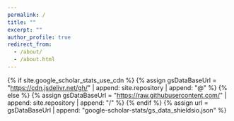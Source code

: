 ```yaml
---
permalink: /
title: ""
excerpt: ""
author_profile: true
redirect_from: 
  - /about/
  - /about.html
---
```


{% if site.google_scholar_stats_use_cdn %}
{% assign gsDataBaseUrl = "https://cdn.jsdelivr.net/gh/" | append: site.repository | append: "@" %}
{% else %}
{% assign gsDataBaseUrl = "https://raw.githubusercontent.com/" | append: site.repository | append: "/" %}
{% endif %}
{% assign url = gsDataBaseUrl | append: "google-scholar-stats/gs_data_shieldsio.json" %}

<head>
    <link rel="stylesheet" href="bootstrap.min.css">
    <script>var clicky_site_ids = clicky_site_ids || []; clicky_site_ids.push(101296995);</script>
    <script async src="//static.getclicky.com/js"></script>    
    <style>
	:root {
	  --theme-color: #EC707D; /* 确保这是一个有效的颜色 */
	  --venue-bg-color: rgb(108, 149, 181);
	}
	    
	g {
		color: #aaaaaa
	}

	 pt {
		/* color:chocolate; */
		/* color:#c50e0e; */
		color: var(--title-color);
		/* color:tomato; */
		font-weight: 500;
	}

	 em {
		font-style: italic;
	}

	 venue {
		/* background-color:royalblue; */
		/* background-color:rgb(80, 80, 80); */
		/* background-color: #d1a7a7; */
		/* background-color: #ca3737; */
		background-color: #EC707D;
		/* background-color: rgb(217, 229, 244); */
		/* color: rgb(16, 68, 158); */
		color: #ffffff;
		/* font-family: 'Nunito'; */
		font-size: 70%;
		font-weight: bold;
		line-height: 170%;
		/* padding-left: 1em;
		padding-right: 1em; */
		margin-right: 0.25em;
		width: 5em;
		display:inline-block;
		text-align: center;
		/* border-color: #ffffff; */
		border-width: 0px;
		border-style: none;
		border-radius: 0.1rem;
		/* -webkit-box-shadow:0 2px 5px 0 rgba(0,0,0,0.16),0 2px 10px 0 rgba(0,0,0,0.12);
		box-shadow:0 2px 5px 0 rgba(0,0,0,0.16),0 2px 10px 0 rgba(0,0,0,0.12); */
		/* border-radius: 4px; */
		/* -webkit-box-shadow:inset 0px 0px 0px 0.25em #fff;
	    -moz-box-shadow:inset 0px 0px 0px 0.25em #fff;
	    box-shadow:inset 0px 0px 0px 0.25em #fff; */
		/* border: #ffffff; */
		height: 1.7em;
		vertical-align:text-bottom;
		margin-bottom: 0.1em;
		/* letter-spacing: 0.1cap; */
	}

	 venue1 {
		/* background-color:royalblue; */
		/* background-color:rgb(80, 80, 80); */
		/* background-color: #d1a7a7; */
		/* background-color: #ca3737; */
		background-color: var(--venue-bg-color);
		/* background-color: rgb(217, 229, 244); */
		/* color: rgb(16, 68, 158); */
		color: #ffffff;
		/* font-family: 'Nunito'; */
		font-size: 70%;
		font-weight: bold;
		line-height: 170%;
		/* padding-left: 1em;
		padding-right: 1em; */
		margin-right: 0.25em;
		width: 5em;
		display:inline-block;
		text-align: center;
		/* border-color: #ffffff; */
		border-width: 0px;
		border-style: none;
		border-radius: 0.1rem;
		/* -webkit-box-shadow:0 2px 5px 0 rgba(0,0,0,0.16),0 2px 10px 0 rgba(0,0,0,0.12);
		box-shadow:0 2px 5px 0 rgba(0,0,0,0.16),0 2px 10px 0 rgba(0,0,0,0.12); */
		/* border-radius: 4px; */
		/* -webkit-box-shadow:inset 0px 0px 0px 0.25em #fff;
	    -moz-box-shadow:inset 0px 0px 0px 0.25em #fff;
	    box-shadow:inset 0px 0px 0px 0.25em #fff; */
		/* border: #ffffff; */
		height: 1.7em;
		vertical-align:text-bottom;
		margin-bottom: 0.1em;
		/* letter-spacing: 0.1cap; */
	}
 
	.filter {
		color: var(--color);
		background-color: #fff;
		border: var(--border);
		border-style: solid;
		border-radius: 0.2rem;
		border-width: 1.5px;
		transition: all .3s;
		touch-action: manipulation;
		font-size: 80%;
		line-height: 120%;
		/* width: 5em; */
	}
	
	.filter:focus {
		color: #171e29;
	}
	  
	  .filter:hover {
		border-color: var(--theme-color);
		color: white;
		background-color: var(--theme-color);
		fill: var(--theme-color);
	  }
	  
	  .filter:active {
		border-color: var(--theme-color);
		color: var(--theme-color);
		fill: var(--theme-color);
	  }
	  
	.button-59 {
	  align-items: center;
	  background-color: #fff;
	  border: 1px solid #dadada;
	  box-sizing: border-box;
	  color: #000000;
	  cursor: pointer;
	  display: inline-block; /* 修改为 inline-block */
	  fill: #000;
	  font-family: 'Nunito';
	  font-size: 0.7rem;
	  height: 1.1rem;
	  justify-content: center;
	  line-height: 1.3;
	  min-width: 60px; /* 增加最小宽度 */
	  outline: 0;
	  padding: 0 10px; /* 增加左右内边距 */
	  text-align: center;
	  text-decoration: none;
	  transition: color .3s, background-color .3s, border-color .3s; /* 限制过渡范围 */
	  user-select: none;
	  -webkit-user-select: none;
	  touch-action: manipulation;
	  margin-right: 0.2em;
	  border-radius: 0.2rem;
	}
	
	.button-59:hover {
	  border-color: var(--theme-color);
	  color: #fff;
	  fill: var(--theme-color);
	  background-color: var(--theme-color);
	  text-decoration: none;
	}
	
	.button-59:active {
	  border-color: var(--theme-color);
	  color: #fff;
	  fill: var(--theme-color);
	  background-color: var(--theme-color);
	}
	
	@media (min-width: 768px) {
	  .button-59 {
	    padding-left: 5px;
	    padding-right: 5px;
	  }
	}
    </style>
    <script>
        try{
            if (window.screen.width < 700) {
                setActiveStyleSheet("jemdoc_mobile.css"); 
            } 
            else if(/iPad/i.test(navigator.userAgent)){ 
                setActiveStyleSheet("jemdoc.css"); 
            } 
            else{
                setActiveStyleSheet("jemdoc.css"); 
            } 
        } 
        catch(e){} 
	
        function setActiveStyleSheet(filename){
            document.write("<link href="+filename+" rel=stylesheet>");
        }

        function checkFilter(type, li) {
            if (type == "All") {
                return true
            }
            else if (type == "First-authored") {
                res = li.getAttribute("first_authored")
                return res
            }
            else {
                cate = li.getAttribute("category")
                if (!cate) {
                    return false
                }
                items = cate.split(',')
                for (j = 0; j < items.length; j++) {
                    console.log(items[j])
                    if (type.toUpperCase() == items[j].toUpperCase()) {
                        return true
                    }
                }
                return false
            }
        }

        function filterPub(type) {
            ul = document.getElementById("publications")
            li = ul.getElementsByTagName("li")
            for (i = 0; i < li.length; i++) {
                if (!checkFilter(type, li[i])) {
                    li[i].style.display = "none";
                }
                else {
                    li[i].style.display = ""
                }
            }
            // change the button color
            bts = document.getElementsByClassName("filter")
            for (k = 0; k < bts.length; k++) {
                if (bts[k].textContent == type) {
                    bts[k].style.setProperty("--color", "#000")
                    bts[k].style.setProperty("--border", "#000")
                    // bts[k].style.color = "#000"
                }
                else {
                    bts[k].style.setProperty("--color", "#a0a0a0")
                    bts[k].style.setProperty("--border", "#d3d3d3")
                    // bts[k].style.color = "#a0a0a0"
                }
            }
        }

    </script>

    <script>
        // import data from './bibtex.json' assert { type: 'json' };

        function getBibTex(key) {
            prompt("You can copy the text manually.", data[key]);
        }
    </script>
</head>

<span class='anchor' id='about-me'></span>

# 👤 Biography
Rongyu is a second-year dual Ph.D. candidate at **Nanjing University** and **The Hong Kong Polytechnic University**, where he is co-supervised by [Prof. Yuan Du](https://iscl.nju.edu.cn/42925/list.htm) and [Prof. Dan Wang](https://www4.comp.polyu.edu.hk/~csdwang/). He is now a visiting student at **Peking University** under the supervision of [Prof. Shanghang Zhang](https://www.shanghangzhang.com). Previously, he received the M.Phil. degree from **The Chinese University of Hong Kong, Shenzhen**, supervised by [Prof. Fangxin Wang](https://mypage.cuhk.edu.cn/academics/wangfangxin/), the B.Mang. and B.Eng. degree from the joint program of **Beijing University of Posts and Telecommunications** and **Queen Mary University of London**. He has published over 10 papers in top-tier CCF-A and CAS-Q1 international conferences and journals such as CVPR, AAAI, TMC, and TCSVT, etc.

Feel free to reach out, or learn more from [My CV](assets/curriculum_vitae.pdf).

<div class="highlight-blocks">
  <div class="highlight-block">
    <h3>🔬 AI Researcher</h3>
    <ul>
      <li>Research focus on <strong>efficient</strong> and <strong>generalization</strong> learning</li>
      <li>Efficiency: Dynamic Neural Network</li>
      <li>Multimodal Generalization: Embodied AI including Robotics and Autonomous Driving</li>
    </ul>
  </div>
  
  <div class="highlight-block">
    <h3>✍️ Given Credits</h3>
    <ul>
      <li><strong>First</strong> China Association for Science and Technology “<strong>Young Talent Support Project Doctoral Special Program</strong>”, 2025-2027</li>
      <li><a href="https://scholar.google.com/citations?user=rRcc9eoAAAAJ&hl=zh-CN" target="_blank">
  <img src="https://img.shields.io/badge/Google%20Scholar-488%20Citations-9cf?logo=Google%20Scholar&labelColor=f6f6f6&style=flat" alt="Google Scholar Citations">
</a></li>
	<li><a href="https://github.com/RoyZry98" target="_blank">
  <img src="https://img.shields.io/badge/GitHub-Stars%20270-9cf?logo=GitHub&labelColor=f6f6f6&color=EC707D&logoColor=000000&style=flat" alt="GitHub Stars">
</a></li>
    </ul>
  </div>
  
  <div class="highlight-block">
    <h3>☎️ Contact Info</h3>
    <ul>
      <li><strong>Address:</strong> <a href="https://www.google.com/maps/search/%E5%8C%97%E4%BA%AC%E5%A4%A7%E5%AD%A6%E7%90%86%E7%A7%91%E4%BA%8C%E5%8F%B7%E6%A5%BC/@39.990772,116.3112251,17z/data=!3m1!4b1?entry=ttu&g_ep=EgoyMDI0MTIxMS4wIKXMDSoASAFQAw%3D%3D">Room 2728, Science Building No. 2, Peking University, Beijing, China</a></li>
      <li><strong>Phone:</strong> +(86) 188-1305-1303</li>
      <li><strong>Email:</strong> <email>royz981203@hotmail.com rongyu.zhang@connect.polyu.hk</email></li>
    </ul>
  </div>
</div>

<br>

# 🎓 Educations
- <img src="images/polyu_.png" style="width: 20px;height: auto;display: inline-block;vertical-align: middle"> **The Hong Kong Polytechnic University** (2023.09-Present) Dual Ph.D. in Computing Science
- <img src="images/nju_.png" style="width: 20px;height: auto;display: inline-block;vertical-align: middle"> **Nanjing University** (2023.09-Present) Dual Ph.D. in Electrical Science and Technology 
- <img src="images/cuhk_.png" style="width: 20px;height: auto;display: inline-block;vertical-align: middle"> **The Chinese University of Hong Kong, Shenzhen** (2021.09-2023.03) M.Phil. in Computer and Information Engineering
- <img src="images/bupt_.png" style="width: 20px;height: auto;display: inline-block;vertical-align: middle"> **Beijing University of Posts and Telecommunications** (2017.09-2021.06) Dual B.Mang. in E-Commerce Engineering with Law
- <img src="images/qmul_.png" style="width: 20px;height: auto;display: inline-block;vertical-align: middle"> **Queen Mary University of London** (2017.09-2021.06) Dual B.Eng. in Electrical Engineering and Computer Sciences

<br>

# 🔥 News
<div id="news" class="w3-container w3-margin-top-2 w3-cursive">
	  <div style="height:200px; width:100%; overflow:auto;">
	    <h4>📌 We have several academic intern positions at HMI Lab (Peking University). We actively work on AI4Science and Embodied AI. If you like what we do, don't hesitate to contact me.</h4>
	    <p>[05.2025] 🎉 One paper <strong>UTMP</strong> was accepted by <strong>IEEE TMC</strong> (CCF-A) as first author.</p>
	    <p>[05.2025] 🎉 One paper <strong>EVA</strong> was accepted by <strong>ICML 2025</strong> (CCF-A).</p>
	    <p>[04.2025] 🎉 One paper <strong>FBQuant</strong> was accepted by <strong>IJCAI 2025</strong> (CCF-A).</p>
	    <p>[04.2025] 🎉 One paper <strong>RepCaM++</strong> was accepted by <strong>IEEE TMC</strong> (CCF-A) as first author.</p>
	    <p>[03.2025] 💻 <strong>PAT</strong> (AAAI'25) has been applied to Samsung’s on-device applications for smartphones and TVs.</p>
	    <p>[01.2025] 📚 I am selected for the “<strong>Young Talent Support Project Doctoral Special Program of China Association for Science and Technology</strong>” (First session, 3,226 recipients nationwide) by CAST.</p>
	    <p>[12.2024] 🎉 One paper <strong>BEVUDA++</strong> was accepted by <strong>IEEE TCSVT</strong> (CAS-Q1) as first author.</p>
	    <p>[12.2024] 🎉 One paper <strong>PAT</strong> was accepted by <strong>AAAI 2025</strong> (CCF-A).</p>
	    <p>[12.2024] 🏅 I was named <strong>"Outstanding Ph.D. Candidate"</strong> by NJU.</p>
	    <p>[11.2024] 💰 I was offered <strong>"Bank of Jiangsu"</strong> Scholarship from NJU.</p>
	    <p>[09.2024] 💻 The Panasonic Corporation is integrating the <strong>VeCAF</strong> (MM'24) into its actual business operations.</p>
	    <p>[08.2024] 💼 I joined the Beijing Academy of Artificial Intelligence supervised by <a class="blue-text" href="https://www.shanghangzhang.com/" target="_blank"><strong>Prof. Shanghang Zhang</strong></a>.</p>
	    <p>[07.2024] 🎉 One paper <strong>VeCAF</strong> was accepted by <strong>ACMMM 2024</strong> (CCF-A) as first author.</p>
	    <p>[07.2024] 🎓 I am offered a <strong>dual Ph.D.</strong> at The Hong Kong Polytechnic University supervised by <a class="blue-text" href="https://web.comp.polyu.edu.hk/csdwang/" target="_blank"><strong>Prof. Dan Wang</strong></a>.</p>
	    <p>[05.2024] 🎉 One paper <strong>MuPFL</strong> was accepted by <strong>IEEE TMC</strong> (CCF-A) as first author.</p>
	    <p>[04.2024] 📚 Our project: Activation Sparsity via Mixture of Experts for Continual Test Time Adaptation, has been selected as one of the <strong>Jiangsu Province Graduate Research and Practical Innovation Projects</strong>.</p>
	    <p>[03.2024] 💻 The Panasonic Corporation is integrating the <strong>MoFME</strong> (AAAI'24) into its actual business operations.</p>
	    <p>[01.2024] 🎉 One paper <strong>BEVUDA</strong> was accepted by <strong>IEEE ICRA 2024</strong> (CCF-B) as first author.</p>
	    <p>[12.2023] 🎉 One paper <strong>MoFME</strong> was accepted by <strong>AAAI 2024</strong> (CCF-A) as first author.</p>
	    <p>[08.2023] 🏅 We won <strong>2nd place</strong> in the SHIFT Challenge 2023 - Continuous Test-time Adaptation for Semantic Segmentation in the challenges of VCL Workshop, ICCV2023.</p>
	    <p>[06.2023] 🎓 I joined the ISCL lab at <strong>Nanjing University</strong> and the HMI Lab of the NATIONAL ENGINEERING RESEARCH CENTER OF VISUAL TECHNOLOGY at <strong>Peking University</strong> as a joint Ph.D. student.</p>
	    <p>[03.2023] 🎓 I received <strong>M.Phil.</strong> degree from <strong>The Chinese University of Hong Kong, Shenzhen</strong></p>
	    <p>[03.2023] 🎉 One paper <strong>RepCaM</strong> was accepted by <strong>ACM NOSSDAV 2023</strong> (CCF-B) as first author.</p>
	    <p>[03.2023] 🎉 One paper <strong>CdFed</strong> was accepted by <strong>IEEE ICME 2023</strong> (CCF-B) as first author.</p>
	    <p>[03.2023] 🎉 One paper <strong>FedFHN</strong> was accepted by <strong>IEEE Network</strong> (CAS-Q2) as first author.</p>
	    <p>[03.2023] 🎉 One paper <strong>FedAB</strong> was accepted by <strong>IEEE IoTJ</strong> (CAS-Q1).</p>
	    <p>[03.2023] 🎉 Two papers <strong>BEVSAN</strong> and <strong>CDCCA</strong> were accepted by <strong>IEEE CVPR 2023</strong> (CCF-A).</p>
	    <p>[09.2022] 💼 I joined <strong>OPPO Research</strong> as a Research Intern.</p>
	    <p>[08.2021] 🎓 I joined INML lab at <strong>The Chinese University of Hong Kong, Shenzhen</strong> as an <strong>M.Phil.</strong> student.</p>
	  </div>
	</div>
 
<br>
<br>

# 📝 Publications 
## 📒 Selected publications
<div class='paper-box'><div class='paper-box-image'><div><div class="badge">TMC'2025</div><img src='images/tmc_repcam.png' alt="sym" width="100%"></div></div>
<div class='paper-box-text' markdown="1">

**RepCaM++: Exploring Transparent Visual Prompt with Inference-time Re-parameterization for Neural Video Delivery**

- **Rongyu Zhang**, Xize Duan, Jiaming Liu, Li Du, Yuan Du, Dan Wang, Shanghang Zhang, Fangxin Wang
- IEEE Transactions on Mobile Computing <br><strong>(TMC|CCF-A)</strong>, 2025.
- [[Paper]](https://www.computer.org/csdl/journal/tm/5555/01/10949820/25DZuw4IHTy) [[Code] ![](https://img.shields.io/github/stars/RoyZry98/RepCaM-Pytorch?style=social)](https://github.com/RoyZry98/RepCaM-Pytorch)
</div>
</div>

<div class='paper-box'><div class='paper-box-image'><div><div class="badge">TMC'2025</div><img src='images/tmc_utmp.png' alt="sym" width="100%"></div></div>
<div class='paper-box-text' markdown="1">

**Unimodal Training-Multimodal Prediction: Cross-modal Federated Learning with Hierarchical Aggregation**

- **Rongyu Zhang**, Xiaowei Chi, Wenyi Zhang, Guiliang Liu, Dan Wang, Fangxin Wang
- IEEE Transactions on Mobile Computing <br><strong>(TMC|CCF-A)</strong>, 2025.
- [[Paper]](https://arxiv.org/pdf/2303.15486) [[Code]](https://github.com/RoyZry98)
</div>
</div>

<div class='paper-box'><div class='paper-box-image'><div><div class="badge">TMC'2024</div><img src='images/mupfl.png' alt="sym" width="100%"></div></div>
<div class='paper-box-text' markdown="1">

**Multi-level Personalized Federated Learning on Heterogeneous and Long-Tailed Data**

- **Rongyu Zhang**, Yun Chen, Chenrui Wu, Fangxin Wang, Bo Li
- IEEE Transactions on Mobile Computing <br><strong>(TMC|CCF-A)</strong>, 2024.
- [[Paper]](https://arxiv.org/pdf/2405.06413) [[Code]](https://github.com/RoyZry98)
</div>
</div>

<div class='paper-box'><div class='paper-box-image'><div><div class="badge">AAAI'2024</div><img src='images/aaai.png' alt="sym" width="100%"></div></div>
<div class='paper-box-text' markdown="1">
	
**Efficient Deweather Mixture-of-Experts with Uncertainty-aware Feature-wise Linear Modulation**

- **Rongyu Zhang**, Yulin Luo, Jiaming Liu, Huanrui Yang, Zhen Dong, Denis Gudovskiy, Tomoyuki Okuno, Yohei Nakata, Kurt Keutzer, Yuan Du, Shanghang Zhang
- The AAAI Conference on Artificial Intelligence <br><strong>(AAAI|CCF-A)</strong>, 2024.
- [[Paper]](https://ojs.aaai.org/index.php/AAAI/article/download/29622/31055) [[Code] ![](https://img.shields.io/github/stars/RoyZry98/MoFME-Pytorch?style=social)](https://github.com/RoyZry98/MoFME-Pytorch)
</div>
</div>

<div class='paper-box'><div class='paper-box-image'><div><div class="badge">MM'2024</div><img src='images/mm.png' alt="sym" width="100%"></div></div>
<div class='paper-box-text' markdown="1">

**VeCAF: Vision-language Collaborative Active Finetuning with Training Objective Awareness**

- **Rongyu Zhang**, Zefan Cai, Huanrui Yang, Zidong Liu, Denis Gudovskiy, Tomoyuki Okuno, Yohei Nakata, Kurt Keutzer, Baobao Chang, Yuan Du, Li Du, Shanghang Zhang
- ACM International Conference on Multimedia <br><strong>(MM|CCF-A)</strong>, 2024.
- [[Paper]](https://arxiv.org/pdf/2401.07853) [[Code] ![](https://img.shields.io/github/stars/RoyZry98/VeCAF-Pytorch?style=social)](https://github.com/RoyZry98/VeCAF-Pytorch)
</div>
</div>

## 📚 Full publications
*: Equal Contribution.<br>
CCF-A/CAS-Q1 as First-author: <venue>AAAI</venue>x 1, <venue>ACM MM</venue>x 1, <venue>TMC</venue>x 3, <venue>TCSVT</venue>x 1 <br><br>

<button class="filter" type="button" onclick="filterPub('All')" style="--color: #000; --border: #000">All</button>&nbsp;
<button class="filter" type="button" onclick="filterPub('First-authored')">First author</button>&nbsp;
<button class="filter" type="button" onclick="filterPub('Efficiency')">Efficiency</button>&nbsp;
<button class="filter" type="button" onclick="filterPub('Generalization')">Generalization</button>&nbsp;

<ul id="publications">
    <li first_authored=true category="Generalization">
        <venue>TMC'25</venue><pt>Unimodal Training-Multimodal Prediction: Cross-modal Federated Learning with Hierarchical Aggregation</pt><br>
        <b>Rongyu Zhang</b><g>, Xiaowei Chi, Wenyi Zhang, Guiliang Liu, Dan Wang, Fangxin Wang</g> <br />
        <p>
            <a href="https://arxiv.org/pdf/2303.15486" class="button-59">PDF</a>
            <a href="https://github.com/RoyZry98" class="button-59">Code</a>
        </p>
    </li>
    <li first_authored=true category="Efficiency">
        <venue>TMC'25</venue><pt>RepCaM++: Exploring Transparent Visual Prompt with Inference-time Re-parameterization for Neural Video Delivery</pt><br>
        <b>Rongyu Zhang</b><g>, Xize Duan, Jiaming Liu, Li Du, Yuan Du, Dan Wang, Shanghang Zhang, Fangxin Wang</g><br>
        <p>
		<a href="https://www.computer.org/csdl/journal/tm/5555/01/10949820/25DZuw4IHTy" class="button-59">PDF</a>
		<a class="button-59" href="https://github.com/RoyZry98/RepCaM-Pytorch">Code</a>
		<img src="https://img.shields.io/github/stars/RoyZry98/RepCaM-Pytorch?style=social" class="star-badge" alt="GitHub Stars">
        </p>
    </li>
    <li first_authored=true category="Generalization">
        <venue>TCSVT'25</venue><pt>BEVUDA++: Geometric-aware Unsupervised Domain Adaptation for Multi-View 3D Object Detection</pt><br>
        <b>Rongyu Zhang</b><g>, Jiaming Liu, Xiaoqi Li, Xiaowei Chi, Dan Wang, Li Du, Yuan Du, Shanghang Zhang</g><br>
        <p>
		<a href="https://ieeexplore.ieee.org/document/10816404" class="button-59">PDF</a>
		<a class="button-59" href="https://github.com/liujiaming1996/BEVUDA">Code</a>
		<img src="https://img.shields.io/github/stars/liujiaming1996/BEVUDA?style=social" class="star-badge" alt="GitHub Stars">
        </p>
    </li>
    <li first_authored=true category="Efficiency">
        <venue>AAAI‘24</venue><pt>Efficient Deweather Mixture-of-Experts with Uncertainty-aware Feature-wise Linear Modulation</pt><br>
	<b>Rongyu Zhang</b><g>, Yulin Luo, Jiaming Liu, Huanrui Yang, Zhen Dong, Denis Gudovskiy, Tomoyuki Okuno, Yohei Nakata, Kurt Keutzer, Yuan Du, Shanghang Zhang</g><br>
        <p>
            <a href="https://ojs.aaai.org/index.php/AAAI/article/download/29622/31055" class="button-59">PDF</a>
            <a href="https://github.com/RoyZry98/MoFME-Pytorch" class="button-59">Code</a>
	    <img src="https://img.shields.io/github/stars/RoyZry98/MoFME-Pytorch?style=social" class="star-badge" alt="GitHub Stars">
        </p>
    </li>
    <li first_authored=true category="Efficiency">
        <venue>MM'24</venue><pt>VeCAF: Vision-language Collaborative Active Finetuning with Training Objective Awareness</pt><br>
        <b>Rongyu Zhang*</b><g>, Zefan Cai*, Huanrui Yang*, Zidong Liu, Denis Gudovskiy, Tomoyuki Okuno, Yohei Nakata, Kurt Keutzer, Baobao Chang, Yuan Du, Li Du, Shanghang Zhang</g><br />
        <p>
            <a href="https://arxiv.org/pdf/2401.07853" class="button-59">PDF</a>
	    <a href="https://github.com/RoyZry98/VeCAF-Pytorch" class="button-59">Code</a>
	    <img src="https://img.shields.io/github/stars/RoyZry98/VeCAF-Pytorch?style=social" class="star-badge" alt="GitHub Stars">
        </p>
    </li>
    <li first_authored=true category="Generalization">
	<venue>TMC'24</venue><pt>Multi-level Personalized Federated Learning on Heterogeneous and Long-Tailed Data</pt><br>
	<b>Rongyu Zhang</b><g>, Yun Chen, Chenrui Wu, Fangxin Wang, Bo Li</g><br>
	<p>
		<a class="button-59" href="https://arxiv.org/pdf/2405.06413">PDF</a>
		<a class="button-59" href="https://github.com/RoyZry98">Code</a>
	</p>
    </li>
    <li first_authored=true category="Efficiency">
        <venue>Network'23</venue><pt>Optimizing Efficient Personalized Federated Learning with Hypernetworks at Edge</pt><br>
        <b>Rongyu Zhang</b><g>, Yun Chen, Chenrui Wu, Fangxin Wang, Jiangchuan Liu</g><br />
        <p>
            <a href="https://arxiv.org/pdf/2211.17126" class="button-59">PDF</a>
            <a href="https://github.com/RoyZry98" class="button-59">Code</a>
        </p>
    </li>
    <li first_authored=true category="Efficiency">
        <venue>Nossdav'23</venue><pt>RepCaM: Re-parameterization Content-aware Modulation for Neural Video Delivery</pt><br>
        <b>Rongyu Zhang*</b><g>, Lixuan Du*, Jiaming Liu*, Congcong Song, Fangxin Wang, Xiaoqi Li, Ming Lu, Yandong Guo, Shanghang Zhang</g><br />
        <p>
            <a href="https://dl.acm.org/doi/pdf/10.1145/3592473.3592567" class="button-59">PDF</a>
            <a href="https://github.com/RoyZry98/RepCaM-Pytorch" class="button-59">Code</a>
	    <img src="https://img.shields.io/github/stars/RoyZry98/RepCaM-Pytorch?style=social" class="star-badge" alt="GitHub Stars">
	    <font color="red">[Oral Presentation]</font>
        </p>
    </li>
    <li first_authored=true category="Efficiency">
        <venue>ICME'23</venue><pt>Cluster-driven GNN-based Federated Recommendation System with Biased Message Dropout</pt><br>
        <b>Rongyu Zhang*</b><g>, Yun Chen*, Chenrui Wu, Fangxin Wang</g><br />
        <p>
            <a href="https://ieeexplore.ieee.org/abstract/document/10219619" class="button-59">PDF</a>
	    <a href="https://github.com/RoyZry98" class="button-59">Code</a>
        </p>
    </li>
    <li first_authored=true category="Generalization">
        <venue>ICRA'24</venue><pt>BEVUDA: Multi-geometric Space Alignments for Domain Adaptive BEV 3D Object Detection</pt><br>
        <g>Jiaming Liu*, </g><b>Rongyu Zhang*</b><g>, Xiaowei Chi, Xiaoqi Li, Ming Lu, Yandong Guo, Shanghang Zhang</g><br />
        <p>
            <a href="https://arxiv.org/pdf/2211.17126" class="button-59">PDF</a>
	    <a class="button-59" href="https://github.com/liujiaming1996/BEVUDA">Code</a>
	    <img src="https://img.shields.io/github/stars/liujiaming1996/BEVUDA?style=social" class="star-badge" alt="GitHub Stars">
        </p>
    </li>
    <li category="Generalization">
        <venue>ICML'25</venue><pt>EVA: An Embodied World Model for Future Video Anticipation</pt><br>
        <g>Xiaowei Chi, Hengyuan Zhang, Chun-Kai Fan, Xingqun Qi, </g><b>Rongyu Zhang</b><g>, Anthony Chen, Chi-min Chan, Wei Xue, Wenhan Luo, Shanghang Zhang, Yike Guo</g> <br />
        <p>
            <a href="https://arxiv.org/pdf/2405.16486" class="button-59">PDF</a>
            <a href="https://github.com/litwellchi/EmbodiedVideoAnticipator" class="button-59">Code</a>
	    <img src="https://img.shields.io/github/stars/litwellchi/EmbodiedVideoAnticipator?style=social" class="star-badge" alt="GitHub Stars">
        </p>
    </li>
    <li category="Efficiency">
        <venue>IJCAI'25</venue><pt>FBQuant: FeedBack Quantization for Large Language Models</pt><br>
        <g>Yijiang Liu, Hengyu Fang, Liulu He, </g><b>Rongyu Zhang</b><g>, Yichuan Bai, Yuan Du, Li Du</g><br />
        <p>
            <a href="https://arxiv.org/pdf/2501.16385" class="button-59">PDF</a>
	    <a href="https://github.com/RoyZry98" class="button-59">Code</a>
        </p>
    </li>
    <li category="Efficiency">
        <venue>AAAI'25</venue><pt>PAT: Pruning-Aware Tuning for Large Language Models</pt><br>
        <g>Yijiang Liu, Huanrui Yang, Youxin Chen, </g><b>Rongyu Zhang</b><g>, Miao Wang, Yuan Du, Li Du</g><br />
        <p>
            <a href="https://arxiv.org/abs/2006.04558" class="button-59">PDF</a>
	    <a href="https://github.com/kriskrisliu/PAT" class="button-59">Code</a>
	    <img src="https://img.shields.io/github/stars/kriskrisliu/PAT?style=social" class="star-badge" alt="GitHub Stars">
        </p>
    </li>
    <li category="Generalization">
        <venue>CVPR'23</venue><pt>Cloud-Device Collaborative Adaptation to Continual Changing Environments in the Real-world</pt><br>
        <g>Yulu Gan, Mingjie Pan, </g><b>Rongyu Zhang</b><g>, Zijian Ling, Lingran Zhao, Jiaming Liu, Shanghang Zhang</g><br />
        <p>
            <a href="https://openaccess.thecvf.com/content/CVPR2023/papers/Pan_Cloud-Device_Collaborative_Adaptation_to_Continual_Changing_Environments_in_the_Real-World_CVPR_2023_paper.pdf" class="button-59">PDF</a>
	    <a href="https://github.com/RoyZry98" class="button-59">Code</a>
        </p>
    </li>
    <li category="Generalization">
        <venue>CVPR'23</venue><pt>BEV-SAN: Accurate BEV 3D Object Detection via Slice Attention Networks</pt><br>
        <g>Xiaowei Chi, Jiaming Liu, Ming Lu, </g><b>Rongyu Zhang</b><g>, Zhaoqing Wang, Yandong Guo, Shanghang Zhang</g><br />
        <p>
            <a href="https://openaccess.thecvf.com/content/CVPR2023/papers/Chi_BEV-SAN_Accurate_BEV_3D_Object_Detection_via_Slice_Attention_Networks_CVPR_2023_paper.pdf" class="button-59">PDF</a>
	    <a href="https://github.com/litwellchi/BEV-SAN" class="button-59">Code</a>
	    <img src="https://img.shields.io/github/stars/litwellchi/BEV-SAN?style=social" class="star-badge" alt="GitHub Stars">
        </p>
    </li>
    <li category="Efficiency">
        <venue>IoTJ'23</venue><pt>FedAB: Truthful Federated Learning with Auction-based Combinatorial Multi-armed Bandit</pt><br>
        <g>Chenrui Wu, Yifei Zhu, </g><b>Rongyu Zhang</b><g>, Yun Chen, Fangxin Wang, Shuguang Cui</g><br />
        <p>
            <a href="https://ieeexplore.ieee.org/abstract/document/10092911" class="button-59">PDF</a>
	    <a href="https://github.com/RoyZry98" class="button-59">Code</a>
        </p>
    </li>
    <li first_authored=true category="Generalization">
        <venue1>arXiv'25</venue1><pt>MoLe-VLA: Dynamic Layer-skipping Vision Language Action Model via Mixture-of-Layers for Efficient Robot Manipulation</pt><br>
        <b>Rongyu Zhang*</b><g>, Menghang Dong*, Yuan Zhang*, Liang Heng, Xiaowei Chi, Gaole Dai, Li Du, Dan Wang, Yuan Du, Shanghang Zhang</g> <br />
        <p>
            <a href="http://arxiv.org/abs/2503.20384" class="button-59">PDF</a>
            <a href="https://github.com/RoyZry98/MoLe-VLA-Pytorch" class="button-59">Code</a>
	    <img src="https://img.shields.io/github/stars/RoyZry98/MoLe-VLA-Pytorch?style=social" class="star-badge" alt="GitHub Stars">
        </p>
    </li>
    <li first_authored=true category="Generalization">
        <venue1>arXiv'24</venue1><pt>Decomposing the Neural: Activation Sparsity via Mixture of Experts for Continual Test Time Adaptation</pt><br>
        <b>Rongyu Zhang*</b><g>, Aosong Cheng*, Yulin Luo*, Gaole Dai, Huanrui Yang, Jiaming Liu, Ran Xu, Li Du, Yuan Du, Yanbing Jiang, Shanghang Zhang</g> <br />
        <p>
            <a href="https://arxiv.org/pdf/2405.16486" class="button-59">PDF</a>
            <a href="https://github.com/RoyZry98/MoASE-Pytorch" class="button-59">Code</a>
	    <img src="https://img.shields.io/github/stars/RoyZry98/MoASE-Pytorch?style=social" class="star-badge" alt="GitHub Stars">
        </p>
    </li>
    <li first_authored=true category="Efficiency">
        <venue1>arXiv'24</venue1><pt>T-REX: Mixture-of-Rank-One-Experts with semantic-aware Intuition for Multi-task Large Language Model Finetuning</pt><br>
        <b>Rongyu Zhang*</b><g>, Yijiang Liu*, Huanrui Yang*, Shenli Zheng, Chongkang Tan, Dan Wang, Yuan Du, Li Du, Shanghang Zhang</g> <br />
        <p>
            <a href="https://arxiv.org/pdf/2404.08985.pdf" class="button-59">PDF</a>
             <a href="https://github.com/RoyZry98/T-REX-Pytorch" class="button-59">Code</a>
	    <img src="https://img.shields.io/github/stars/RoyZry98/T-REX-Pytorch?style=social" class="star-badge" alt="GitHub Stars">
        </p>
    </li>
    <li first_authored=true category="Generalization">
        <venue1>arXiv'24</venue1><pt>M2Chat: Empowering VLM for Multimodal LLM Interleaved Text-Image Generation</pt><br>
        <g>Xiaowei Chi*, </g><b>Rongyu Zhang*</b><g>, Zhengkai Jiang, Yijiang Liu, Yatian Wang, Xingqun Qi, Wenhan Luo, Peng Gao, Shanghang Zhang, Qifeng Liu, Yike Guo</g> <br />
        <p>
            <a href="https://arxiv.org/pdf/2311.17963" class="button-59">PDF</a>
            <a href="https://github.com/litwellchi/M2Chat" class="button-59">Code</a>
		<img src="https://img.shields.io/github/stars/litwellchi/M2Chat?style=social" class="star-badge" alt="GitHub Stars">
        </p>
    </li>
    <li first_authored=true category="Efficiency">
        <venue1>arXiv'24</venue1><pt>Implicit Neural Image Field for Biological Microscopy Image Compression</pt><br>
        <g>Gaole Dai, </g><b>Rongyu Zhang*</b><g>, Cheng-Ching Tseng*, Qingpo Wuwu*, Shaokang Wan*, Ming Lu, Tiejun Huang, Yu Zhou, Ali Ata Tuz, Matthias Gunzer, Jianxu Chen, Shanghang Zhang</g> <br />
        <p>
            <a href="http://arxiv.org/abs/2405.19012" class="button-59">PDF</a>
            <a href="https://github.com/RoyZry98/INIF-Pytorch" class="button-59">Code</a>
	    <img src="https://img.shields.io/github/stars/RoyZry98/INIF-Pytorch?style=social" class="star-badge" alt="GitHub Stars">
        </p>
    </li>
    <li category="Generalization">
        <venue1>arXiv'24</venue1><pt>ViML: A Video, Music, Language Unified Dataset for Understanding and Generation</pt><br>
        <g>Xiaowei Chi, Aosong Chen, Pengjun Fang, Yatian Wang, Zeyue Tian, Yingqing He, Zhaoyang Liu, Xingqun Qi, </g><b>Rongyu Zhang</b><g>, Mengfei Li, Jiahao Pan, Yanbing Jiang, Wei Xue, Wenhan Luo, Qifeng Chen, Shanghang Zhang, Qifeng Liu, Yike Guo</g> <br />
        <p>
            <a href="https://arxiv.org/pdf/2407.20962" class="button-59">PDF</a>
            <a href="https://github.com/litwellchi/MMTrail" class="button-59">Code</a>
	    <img src="https://img.shields.io/github/stars/litwellchi/MMTrail?style=social" class="star-badge" alt="GitHub Stars">
        </p>
    </li>
</ul>
  
<br>

<span class='anchor' id='honors-and-awards'></span>

# 🥇 Honors and Awards
- *(2025.09)*: &nbsp;Hong Kong Post-Graduate Scholarship (HKPGS) with 18,840¥/month, PolyU
- *(2025.01)*: &nbsp;The “Young Talent Support Project Doctoral Special Program (First session, 3,226 recipients nationwide)” with 40,000¥, China Association for Science and Technology (CAST)
- *(2024.12)*: &nbsp;Outstanding Ph.D. Candidate with 2,000¥/year, NJU
- *(2024.12)*: &nbsp;"Bank of Jiangsu" Scholarship with 5,000¥, NJU
- *(2024.05)*: &nbsp;Jiangsu Province Graduate Research and Practical Innovation Project “Mixture-of-Activation-Sparsity-Experts for Continuous Test-time Adaptation” with 15,000¥, NJU
- *(2023.10)*: &nbsp;The 2nd place of the SHIFT Challenge 2023 - Continuous Test-time Adaptation for Semantic Segmentation in the challenges of VCL Workshop with 2,000$, ICCV

<br>

<span class='anchor' id='services'></span>

# 💼 Services
#### Journal reviewer
- IEEE Transactions on Mobile Computing (TMC)
- IEEE Transactions on Computers (TC)
- IEEE Transactions on Neural Networks and Learning Systems (TNNLS)
- IEEE Internet of Things Journal (IoTJ)
- IEEE Network Magazine (Network)

#### Conference reviewer
- IEEE/CVF Conference on Computer Vision and Pattern Recognition (CVPR) 2025
- ACM International Conference on Multimedia (MM) 2024, 2025
- IEEE/CVF International Conference on Computer Vision (ICCV) 2023, 2025
- Annual Conference on Neural Information Processing Systems (NIPS) 2025

<br>

<span class='anchor' id='internships'></span>

# 💻 Internships
- **Beijing Academy of Artificial Intelligence** (2024.08-2024.11) Research Intern, supervised by [Prof. Shanghang Zhang](https://www.shanghangzhang.com/) 
- **OPPO Research Institute** (2022.09-2023.03) Research Intern, supervised by [Dr. Yandong Guo](https://scholar.google.com/citations?user=fWDoWsQAAAAJ&hl=zh-CN) 
- **LENOVO Research Institute** (2020.11-2021.05) Research Intern, supervised by [Prof. Jiangtao Gong](https://scholar.google.com/citations?user=AktmI14AAAAJ&hl=zh-CN&oi=ao)

<br>

<span class='anchor' id='miscellaneous'></span>

# 😄 Miscellaneous
<div class="highlight-blocks">
  <div class="highlight-block">
    <h3>❤️ Family</h3>
    <ul>
      <img src="images/qiaoqiao.jpg" alt="family Image" style="display: block; margin: auto; max-width: 100%; height: auto;">
     <br>
	    <li>I have a beautiful girlfriend, <a href='https://scholar.google.com/citations?user=G_BypiwAAAAJ&hl=zh-CN&oi=ao'>Ziqi Qiao</a>, who is also a Ph.D. student at Peking University. We also own an adorable cat 🐱 named QiuQiu. He brings us tremendous fun and happiness.</li>
    </ul>
  </div>
  
  <div class="highlight-block">
    <h3>🧑‍🤝‍🧑 Friends</h3>
    <ul>
	<img src="images/friends.png" alt="friend Image" style="display: block; margin: auto; max-width: 100%; height: auto;">
      <br>
	    <li>My closest academic friends: <a href='https://liujiaming1996.github.io/'>Jiaming Liu</a>, <a href='https://scholar.google.com/citations?user=SgeV4NkAAAAJ&hl=zh-CN&oi=ao'>Yulin Luo</a>, <a href='https://gumpest.github.io/'>Yuan Zhang</a>, and Gaole Dai from PKU; <a href='https://scholar.google.com/citations?hl=zh-CN&user=Vl1X_-sAAAAJ'>Xiaowei Chi</a> from HKUST; <a href='https://www.liuyijiang.com/'>Yijiang Liu</a> from NJU; <a href='https://wuchenrui.github.io/'>Chenrui Wu</a> from ZJU&SFU; <a href='https://yilijin.github.io/'>Yili Jin</a> and <a href='https://slyfooox666.github.io/Kaiyuan_Hu/'>Kaiyuan Hu</a> from McGill.</li>
    </ul>
  </div>
  
  <div class="highlight-block">
    <h3>😄 Hobbies</h3>
    <ul>
	<img src="images/football_new.png" alt="hobby Image" style="display: block; margin: auto; max-width: 100%; height: auto;">
      <br>
	    <li>I am a crazy basketball 🏀 & football ⚽️ fan. I enjoy the games of Kevin Durant 🕷️ and Kyrie Irving 🧙. I also wholeheartedly pledge my allegiance to Chelsea Football Club, KTBFFH! 💙</li>
    </ul>
  </div>
</div>

<br>

<!-- <div style="text-align: center;"> -->
<div style="width: 20%; position:relative; left:40%">
  <script type="text/javascript" id="clstr_globe" src="//clustrmaps.com/globe.js?d=TexC6zB_7AOUKNMMshe4U4igIY-rca8pyS5kiQ7N6C8"></script>
    <!-- 地图小部件代码结束 -->
</div>

